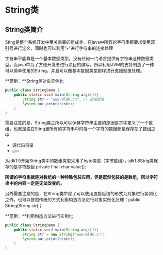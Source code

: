 # String类

## **String类简介**

Sting是整个系统开发中至关重要的组成类，在java中所有的字符串都要求使用双引号进行定义，同时也可以利用”+“进行字符串的连接处理

字符串不能算是一个基本数据类型，没有任何一门语言提供有字符串这种数据类型，而java中为了方便开发者进行项目的编写，所以利用JVM的支持制造了一种可以简单使用的String，并且可以像基本数据类型那样进行直接赋值处理。

**范例：**String类对象实例化

```java
public class StringDemo {
    public static void main(String args[]){
        String str = "www.mldn.cn"; // 直接赋值
        System.out.println(str);
    }
}
```

需要注意的是，String类之所以可以保存字符串主要的原因是其中定义了一个数组，也就是说在Sting里所有的字符串中的每一个字符的数据都是保存在了数组之中

- 源代码目录
- <img src="README.assets/020.png" alt="020" style="zoom: 50%;" />

从jdk1.9开始String类中的数组类型采用了byte类型（字节数组），jdk1.8Strig类保存的是字符数组 private final char value[];

**所谓的字符串就是对数组的一种特殊包装应用，但是既然包装的是数组，所以字符串中的内容一定是无法改变的。**

另外需要注意的是，在String类中除了可以使用直接赋值的形式为对象进行实例化之外，也可以按照传统的方式利用构造方法进行对象实例化处理：public String(String str)；

**范例：**利用构造方法进行实例化

```java
public class StringDemo {
    public static void main(String args[]){
        String str = new String("www.mldn.cn");
        System.out.println(str);
    }
}
```

